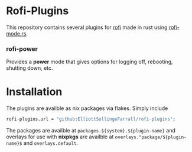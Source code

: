 # Rofi-Plugins

This repository contains several plugins for [rofi](https://github.com/davatorium/rofi) made in rust using [rofi-mode.rs](https://github.com/SabrinaJewson/rofi-mode.rs).

### rofi-power

Provides a **power** mode that gives options for logging off, rebooting, shutting down, etc.

# Installation

The plugins are availble as nix packages via flakes. Simply include
```nix
rofi-plugins.url = "github:ElliottSullingeFarrall/rofi-plugins";
```
The packages are availble at `packages.${system}.${plugin-name}` and overlays for use with **nixpkgs** are availble at `overlays."package/${plugin-name}$` and `overlays.default`.
